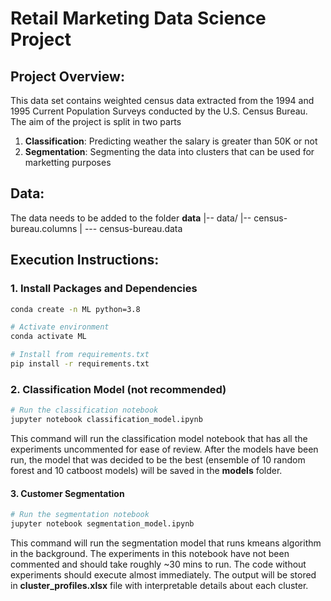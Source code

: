 # Retail Marketing Data Science Project

## Project Overview:

This data set contains weighted census data extracted from the 1994 and 1995 Current
Population Surveys conducted by the U.S. Census Bureau. The aim of the project is split in two parts
1. **Classification**: Predicting weather the salary is greater than 50K or not
2. **Segmentation**: Segmenting the data into clusters that can be used for marketting purposes 

## Data:

The data needs to be added to the folder **data**
|-- data/
    |-- census-bureau.columns
    |
    --- census-bureau.data


## Execution Instructions:

### 1. Install Packages and Dependencies
```bash
conda create -n ML python=3.8

# Activate environment
conda activate ML

# Install from requirements.txt
pip install -r requirements.txt
```


### 2. Classification Model (not recommended)
```bash
# Run the classification notebook
jupyter notebook classification_model.ipynb
```
This command will run the classification model notebook that has all the experiments uncommented for ease of review. After the models have been run, the model that was decided to be the best (ensemble of 10 random forest and 10 catboost models) will be saved in the **models** folder.


#### 3. Customer Segmentation
```bash
# Run the segmentation notebook
jupyter notebook segmentation_model.ipynb
```

This command will run the segmentation model that runs kmeans algorithm in the background. The experiments in this notebook have not been commented and should take roughly ~30 mins to run. The code without experiments should execute almost immediately. The output will be stored in **cluster_profiles.xlsx** file with interpretable details about each cluster. 
